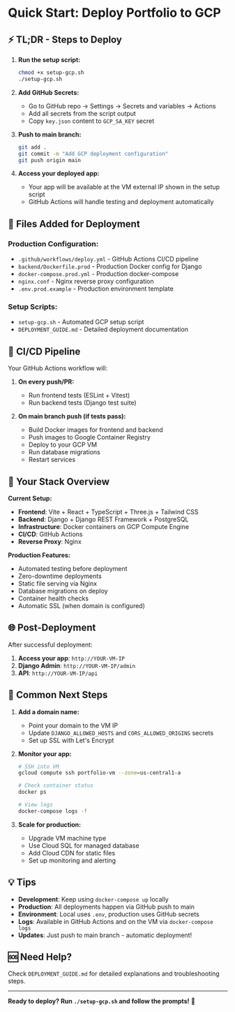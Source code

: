 # Quick Start: Deploy Portfolio to GCP

## ⚡ TL;DR - Steps to Deploy

1. **Run the setup script:**
   ```bash
   chmod +x setup-gcp.sh
   ./setup-gcp.sh
   ```

2. **Add GitHub Secrets:**
   - Go to GitHub repo → Settings → Secrets and variables → Actions
   - Add all secrets from the script output
   - Copy `key.json` content to `GCP_SA_KEY` secret

3. **Push to main branch:**
   ```bash
   git add .
   git commit -m "Add GCP deployment configuration"
   git push origin main
   ```

4. **Access your deployed app:**
   - Your app will be available at the VM external IP shown in the setup script
   - GitHub Actions will handle testing and deployment automatically

## 📁 Files Added for Deployment

### Production Configuration:
- `.github/workflows/deploy.yml` - GitHub Actions CI/CD pipeline
- `backend/Dockerfile.prod` - Production Docker config for Django
- `docker-compose.prod.yml` - Production docker-compose
- `nginx.conf` - Nginx reverse proxy configuration
- `.env.prod.example` - Production environment template

### Setup Scripts:
- `setup-gcp.sh` - Automated GCP setup script
- `DEPLOYMENT_GUIDE.md` - Detailed deployment documentation

## 🔄 CI/CD Pipeline

Your GitHub Actions workflow will:

1. **On every push/PR:**
   - Run frontend tests (ESLint + Vitest)
   - Run backend tests (Django test suite)

2. **On main branch push (if tests pass):**
   - Build Docker images for frontend and backend
   - Push images to Google Container Registry
   - Deploy to your GCP VM
   - Run database migrations
   - Restart services

## 🎯 Your Stack Overview

**Current Setup:**
- **Frontend**: Vite + React + TypeScript + Three.js + Tailwind CSS
- **Backend**: Django + Django REST Framework + PostgreSQL
- **Infrastructure**: Docker containers on GCP Compute Engine
- **CI/CD**: GitHub Actions
- **Reverse Proxy**: Nginx

**Production Features:**
- Automated testing before deployment
- Zero-downtime deployments
- Static file serving via Nginx
- Database migrations on deploy
- Container health checks
- Automatic SSL (when domain is configured)

## 🌐 Post-Deployment

After successful deployment:

1. **Access your app**: `http://YOUR-VM-IP`
2. **Django Admin**: `http://YOUR-VM-IP/admin`
3. **API**: `http://YOUR-VM-IP/api`

## 🔧 Common Next Steps

1. **Add a domain name:**
   - Point your domain to the VM IP
   - Update `DJANGO_ALLOWED_HOSTS` and `CORS_ALLOWED_ORIGINS` secrets
   - Set up SSL with Let's Encrypt

2. **Monitor your app:**
   ```bash
   # SSH into VM
   gcloud compute ssh portfolio-vm --zone=us-central1-a
   
   # Check container status
   docker ps
   
   # View logs
   docker-compose logs -f
   ```

3. **Scale for production:**
   - Upgrade VM machine type
   - Use Cloud SQL for managed database
   - Add Cloud CDN for static files
   - Set up monitoring and alerting

## 💡 Tips

- **Development**: Keep using `docker-compose up` locally
- **Production**: All deployments happen via GitHub push to main
- **Environment**: Local uses `.env`, production uses GitHub secrets
- **Logs**: Available in GitHub Actions and on the VM via `docker-compose logs`
- **Updates**: Just push to main branch - automatic deployment!

## 🆘 Need Help?

Check `DEPLOYMENT_GUIDE.md` for detailed explanations and troubleshooting steps.

---

**Ready to deploy? Run `./setup-gcp.sh` and follow the prompts!** 🚀
